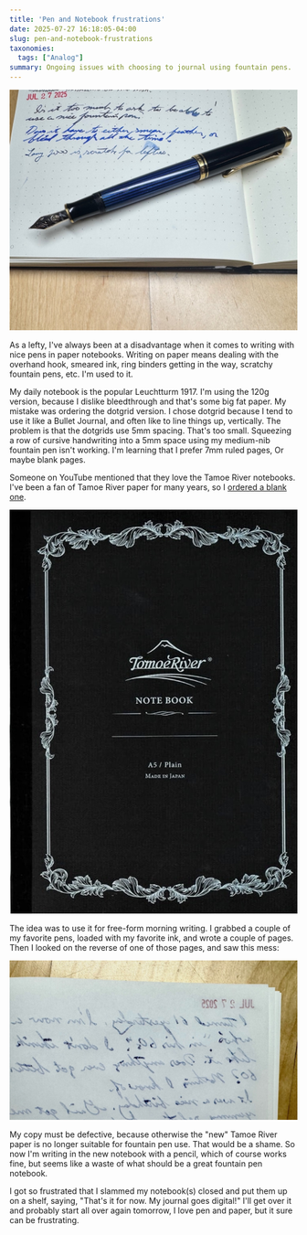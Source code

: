 ```yaml
---
title: 'Pen and Notebook frustrations'
date: 2025-07-27 16:18:05-04:00
slug: pen-and-notebook-frustrations
taxonomies:
  tags: ["Analog"]
summary: Ongoing issues with choosing to journal using fountain pens.
---
```


![Notebook with fountain pen](notebook-and-pen.jpg " ")

As a lefty, I've always been at a disadvantage when it comes to writing with nice pens in paper notebooks. Writing on paper means dealing with the overhand hook, smeared ink, ring binders getting in the way, scratchy fountain pens, etc. I'm used to it.

My daily notebook is the popular Leuchtturm 1917. I'm using the 120g version, because I dislike bleedthrough and that's some big fat paper. My mistake was ordering the dotgrid version. I chose dotgrid because I tend to use it like a Bullet Journal, and often like to line things up, vertically. The problem is that the dotgrids use 5mm spacing. That's too small. Squeezing a row of cursive handwriting into a 5mm space using my medium-nib fountain pen isn't working. I'm learning that I prefer 7mm ruled pages, Or maybe blank pages.

Someone on YouTube mentioned that they love the Tamoe River notebooks. I've been a fan of Tamoe River paper for many years, so I [ordered a blank one](https://www.amazon.com/dp/B0CBV2W6L7?). 

![Tamoe River notebook](tamoe-river-cover.jpg "Tamoe River notebook")

The idea was to use it for free-form morning writing. I grabbed a couple of my favorite pens, loaded with my favorite ink, and wrote a couple of pages. Then I looked on the reverse of one of those pages, and saw this mess:

![What, is the new Tamoe River paper clear or something?](see-through.jpg "What, is the new Tamoe River paper clear or something?")

My copy must be defective, because otherwise the "new" Tamoe River paper is no longer suitable for fountain pen use. That would be a shame. So now I'm writing in the new notebook with a pencil, which of course works fine, but seems like a waste of what should be a great fountain pen notebook.

I got so frustrated that I slammed my notebook(s) closed and put them up on a shelf, saying, "That's it for now. My journal goes digital!" I'll get over it and probably start all over again tomorrow, I love pen and paper, but it sure can be frustrating.



